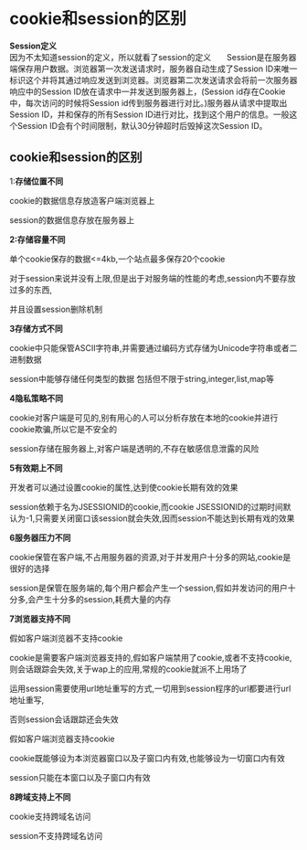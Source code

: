 # cookie和session的区别
**Session定义**  
因为不太知道session的定义，所以就看了session的定义
      Session是在服务器端保存用户数据。浏览器第一次发送请求时，服务器自动生成了Session ID来唯一标识这个并将其通过响应发送到浏览器。浏览器第二次发送请求会将前一次服务器响应中的Session ID放在请求中一并发送到服务器上，(Session id存在Cookie中，每次访问的时候将Session id传到服务器进行对比。)服务器从请求中提取出Session ID，并和保存的所有Session ID进行对比，找到这个用户的信息。一般这个Session ID会有个时间限制，默认30分钟超时后毁掉这次Session ID。

## cookie和session的区别
1:**存储位置不同**

cookie的数据信息存放造客户端浏览器上

session的数据信息存放在服务器上

**2:存储容量不同**

单个cookie保存的数据<=4kb,一个站点最多保存20个cookie

对于session来说并没有上限,但是出于对服务端的性能的考虑,session内不要存放过多的东西,

并且设置session删除机制

**3存储方式不同**

cookie中只能保管ASCII字符串,并需要通过编码方式存储为Unicode字符串或者二进制数据

session中能够存储任何类型的数据 包括但不限于string,integer,list,map等

**4隐私策略不同**

cookie对客户端是可见的,别有用心的人可以分析存放在本地的cookie并进行cookie欺骗,所以它是不安全的

session存储在服务器上,对客户端是透明的,不存在敏感信息泄露的风险

**5有效期上不同**

开发者可以通过设置cookie的属性,达到使cookie长期有效的效果

session依赖于名为JSESSIONID的cookie,而cookie JSESSIONID的过期时间默认为-1,只需要关闭窗口该session就会失效,因而session不能达到长期有戏的效果

**6服务器压力不同**

cookie保管在客户端,不占用服务器的资源,对于并发用户十分多的网站,cookie是很好的选择

session是保管在服务端的,每个用户都会产生一个session,假如并发访问的用户十分多,会产生十分多的session,耗费大量的内存

**7浏览器支持不同**

假如客户端浏览器不支持cookie

cookie是需要客户端浏览器支持的,假如客户端禁用了cookie,或者不支持cookie,则会话跟踪会失效,关于wap上的应用,常规的cookie就派不上用场了

运用session需要使用url地址重写的方式,一切用到session程序的url都要进行url地址重写,

否则session会话跟踪还会失效

假如客户端浏览器支持cookie

cookie既能够设为本浏览器窗口以及子窗口内有效,也能够设为一切窗口内有效

session只能在本窗口以及子窗口内有效

**8跨域支持上不同**

cookie支持跨域名访问

session不支持跨域名访问
